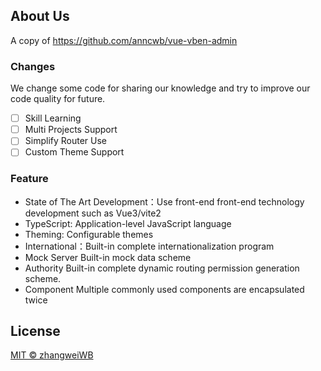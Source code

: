 ## About Us
A copy of https://github.com/anncwb/vue-vben-admin

### Changes
We change some code for sharing our knowledge and try to improve our code quality for future.

- [ ] Skill Learning
- [ ] Multi Projects Support
- [ ] Simplify Router Use
- [ ] Custom Theme Support

### Feature

- State of The Art Development：Use front-end front-end technology development such as Vue3/vite2
- TypeScript: Application-level JavaScript language
- Theming: Configurable themes
- International：Built-in complete internationalization program
- Mock Server Built-in mock data scheme
- Authority Built-in complete dynamic routing permission generation scheme.
- Component Multiple commonly used components are encapsulated twice

## License

[MIT © zhangweiWB](./LICENSE)
